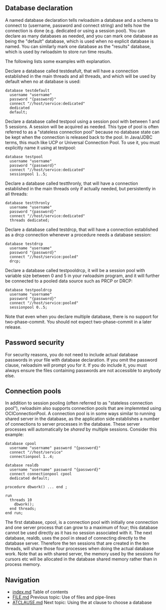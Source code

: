 ## Database declaration
A named database declaration tells rwloadsim a database and a schema to 
connect to (username, password and connect string) and tells how the 
connection is done (e.g. dedicated or using a session pool).
You can declare as many databases as needed, and you can mark one 
database as being the "default" database, which is used when no 
explicit database is named.
You can similarly mark one database as the "results" database, which is 
used by rwloadsim to store run time results.

The following lists some examples with explanation.

Declare a database called testdeafult, that will have a connection 
established in the main threads and all threads, and
which will be used by default when no at database is used:
```
database testdefault
  username "username"
  password "{password}"
  connect "//host/service:dedicated"
  dedicated 
  default;
```
Declare a database called testpool using a session pool with between 1 
and 5 sessions.
A session will be acquired as needed.
This type of pool is often referred to as a "stateless connection pool" because
no database state can be kept when the connection is released back to the pool.
In Java/JDBC terms, this much like UCP or Universal Connection Pool.
To use it, you must explicitly name it using at testpool:
```
database testpool
  username "username"
  password "{password}"
  connect "//host/service:dedicated"
  sessionpool 1..5;
```
Declare a database called testthronly, that will have a connection 
established in the main threads only if actually needed, but
persistently in all threads:
```
database testthronly
  username "username"
  password "{password}"
  connect "//host/service:dedicated"
  threads dedicated;
```
Declare a database called testdrcp, that will have a connection 
established as a drcp connection whenever a procedure needs a database 
session:
```
database testdrcp
  username "username"
  password "{password}"
  connect "//host/service:pooled"
  drcp;
```
Declare a database called testpooldrcp, it will be a session pool with 
variable size between 0 and 5 in your rwloadsim program, and it will 
further be connected to a pooled data source such as PRCP or DRCP:
```
database testpooldrcp
  username "username"
  password "{password}"
  connect "//host/service:pooled"
  sessionpool 0..5;
```
Note that even when you declare multiple database, there is no support for
two-phase-commit.
You should not expect two-phase-commit in a later release.

## Password security
For security reasons, you do not need to include actual database passwords
in your file with database declaration. 
If you omit the password clause, rwloadsim will prompt you for it.
If you do include it, you must always ensure the files containing passwords
are not accessible to anybody else.

## Connection pools
In addition to session pooling (often referred to as 
"stateless connection pool"), rwloadsim also supports connection pools
that are implemnted using OCIConnectionPool.
A connection pool is in some ways similar to running shared server 
in the database, as the application side establishes a number of connections
to server processes in the database.
These server processes will automatically be _shared_ by multiple sessions.
Consider this example:
```
database cpool
  username "username" password "{password}"
  connect "//host/service"
  connectionpool 1..4;

database realdb
  username "username" password "{password}"
  connect connectionpool cpool
  dedicated default;

procedure dbwork() ... end ;
  
run
  threads 10
    dbwork();
  end threads;
end run;
```
The first database, cpool, is a connection pool with initially one
connection and one server process that can grow to a maximum of four;
this database cannot be used directly as it has no session associated with it.
The next database, realdb, uses the pool in stead of connecting directly 
to the database server.
Therefore the ten sessions that are created in the ten threads, will 
share those four processes when doing the actual database work.
Note that as with shared server, the memory used by the sessions
for cursors etc
will be allocated in the database shared memory rather than in
process memory.

## Navigation
* [index.md](index.md#rwpload-simulator-users-guide) Table of contents
* [FILE.md](FILE.md) Previous topic: Use of files and pipe-lines
* [ATCLAUSE.md](ATCLAUSE.md) Next topic: Using the at clause to choose a database
